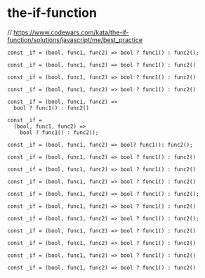 # the-if-function
// https://www.codewars.com/kata/the-if-function/solutions/javascript/me/best_practice


```
const _if = (bool, func1, func2) => bool ? func1() : func2();
```

```
const _if = (bool, func1, func2) => bool ? func1() : func2()
```

```
const _if = (bool, func1, func2) => bool ? func1() : func2()
```

```
const _if = (bool, func1, func2) => bool ? func1() : func2()
```

```
const _if = (bool, func1, func2) =>
  bool ? func1() : func2()
```

```
const _if =
  (bool, func1, func2) =>
    bool ? func1() : func2();
```

```
const _if = (bool, func1, func2) => bool? func1(): func2();
```

```
const _if = (bool, func1, func2) => bool ? func1() : func2()
```

```
const _if = (bool, func1, func2) => bool ? func1() : func2()
```

```
const _if = (bool, func1, func2) => bool ? func1() : func2()
```

```
const _if = (bool, func1, func2) => bool ? func1() : func2();

```

```
const _if = (bool, func1, func2) => bool ? func1() : func2()
```

```
const _if = (bool, func1, func2) => bool ? func1() : func2();

```

```
const _if = (bool, func1, func2) => bool ? func1() : func2()
```

```
const _if = (bool, func1, func2) => bool ? func1() : func2()
```

```
const _if = (bool, func1, func2) => bool ? func1() : func2()

```

```
const _if = (bool, func1, func2) => bool ? func1() : func2()
```
